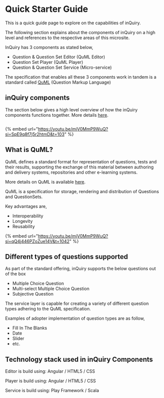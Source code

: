 # Quick Starter Guide

This is a quick guide page to explore on the capabilities of inQuiry.&#x20;

The following section explains about the components of inQuiry on a high level and references to the respective areas of this microsite.

InQuiry has 3 components as stated below,

* Question & Question Set Editor (QuML Editor)
* Question Set Player (QuML Player)
* Question & Question Set Service (Micro-service)

The specification that enables all these 3 components work in tandem is a standard called [QuML](https://quml.sunbird.org/) (Question Markup Language)

## inQuiry components

The section below gives a high level overview of how the inQuiry components functions together. More details [here](../../technical-architecture.md).

<figure><img src="https://files.gitbook.com/v0/b/gitbook-x-prod.appspot.com/o/spaces%2FWu4HIWGkb7dD4y0Kup4W%2Fuploads%2Fmdne7aEl7RvHwjM0j9tO%2Finquiry.png?alt=media&#x26;token=21a8b19d-2552-4458-9199-5dfa7df2783e" alt=""><figcaption></figcaption></figure>

{% embed url="https://youtu.be/mjV0MmP9WuQ?si=SpE9q8f7j5r2htmD&t=103" %}

## What is QuML?

QuML defines a standard format for representation of questions, tests and their results, supporting the exchange of this material between authoring and delivery systems, repositories and other e-learning systems.

More details on QuML is available [here](https://quml.sunbird.org/).

QuML is a specification for storage, rendering and distribution of Questions and QuestionSets.

Key advantages are,

* Interoperability
* Longevity
* Reusability

{% embed url="https://youtu.be/mjV0MmP9WuQ?si=qQ4j446PZoZue14V&t=1042" %}

## Different types of questions supported

As part of the standard offering, inQuiry supports the below questions out of the box

* Multiple Choice Question
* Multi-select Multiple Choice Question
* Subjective Question

The service layer is capable for creating a variety of different question types adhering to the QuML specification.&#x20;

Examples of adopter implementation of question types are as follow,

* Fill In The Blanks
* Date
* Slider
* etc.

## Technology stack used in inQuiry Components

Editor is build using: Angular / HTML5 / CSS

Player is build using: Angular / HTML5 / CSS

Service is build using: Play Framework / Scala
